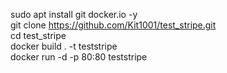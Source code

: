 sudo apt install git docker.io -y  
git clone https://github.com/Kit1001/test_stripe.git  
cd test_stripe  
docker build . -t teststripe  
docker run -d -p 80:80 teststripe
